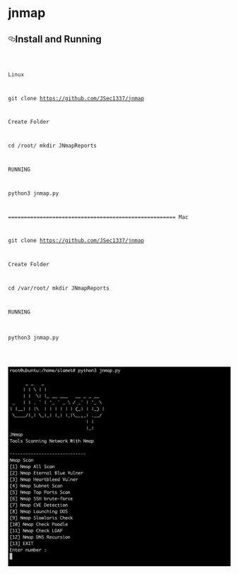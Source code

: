 # jnmap

<h2><a id="user-content-install-running” class="anchor" aria-hidden="true" href="#install-running"><svg class="octicon octicon-link" viewBox="0 0 16 16" version="1.1" width="16" height="16" aria-hidden="true"><path fill-rule="evenodd" d="M4 9h1v1H4c-1.5 0-3-1.69-3-3.5S2.55 3 4 3h4c1.45 0 3 1.69 3 3.5 0 1.41-.91 2.72-2 3.25V8.59c.58-.45 1-1.27 1-2.09C10 5.22 8.98 4 8 4H4c-.98 0-2 1.22-2 2.5S3 9 4 9zm9-3h-1v1h1c1 0 2 1.22 2 2.5S13.98 12 13 12H9c-.98 0-2-1.22-2-2.5 0-.83.42-1.64 1-2.09V6.25c-1.09.53-2 1.84-2 3.25C6 11.31 7.55 13 9 13h4c1.45 0 3-1.69 3-3.5S14.5 6 13 6z"></path></svg></a>Install and Running</h2>
<pre><code> 

Linux 

git clone https://github.com/JSec1337/jnmap

Create Folder 

cd /root/
mkdir JNmapReports

RUNNING 

python3 jnmap.py

=====================================================
Mac 

git clone https://github.com/JSec1337/jnmap

Create Folder 

cd /var/root/
mkdir JNmapReports

RUNNING 

python3 jnmap.py
</code></pre>
<br>

<center><img src="https://raw.githubusercontent.com/JSec1337/jnmap/master/upjnmap.png" alt="" aria-label="Team" src="" width=“50” height=“50”></center>
